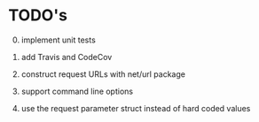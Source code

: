 # TODO's
0. implement unit tests

1. add Travis and CodeCov

2. construct request URLs with net/url package

3. support command line options

4. use the request parameter struct instead of hard coded values
